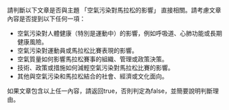 請判斷以下文章是否與主題 「空氣污染對馬拉松的影響」 直接相關。請考慮文章內容是否提到以下任何一項：

- 空氣污染對人體健康（特別是運動中）的影響，例如呼吸道、心肺功能或長期健康風險。
- 空氣污染對運動員或馬拉松比賽表現的影響。
- 空氣質量如何影響馬拉松賽事的組織、管理或政策決策。
- 技術、政策或措施如何減輕空氣污染對馬拉松比賽的影響。
- 其他與空氣污染和馬拉松結合的社會、經濟或文化面向。

如果文章包含以上任一內容，請返回true，否則判定為false，並簡要說明判斷理由。